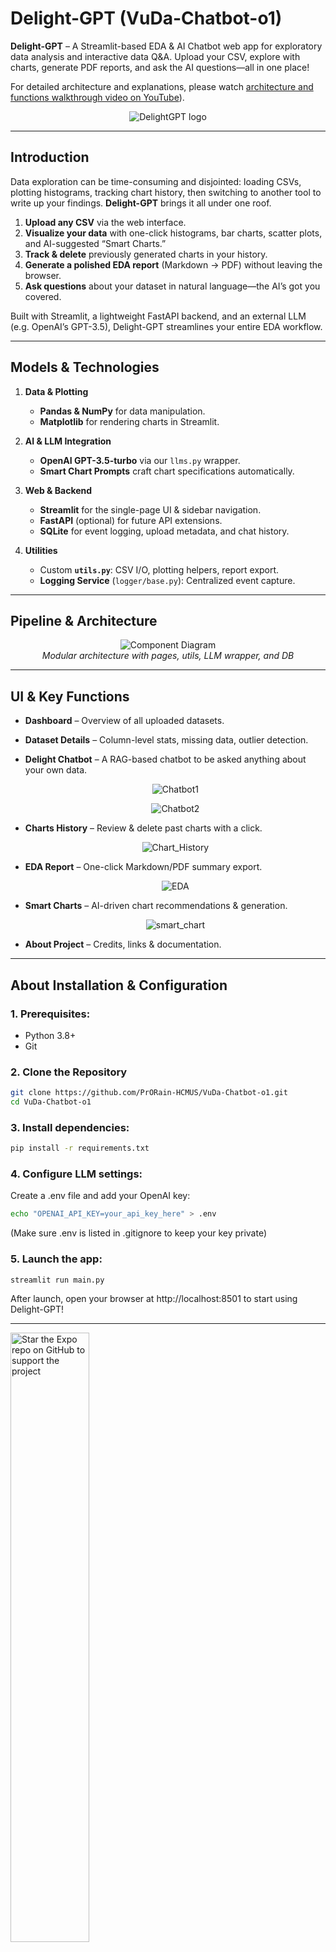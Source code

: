 # Delight-GPT (VuDa-Chatbot-o1)

**Delight-GPT** – A Streamlit-based EDA & AI Chatbot web app for exploratory data analysis and interactive data Q&A. Upload your CSV, explore with charts, generate PDF reports, and ask the AI questions—all in one place!

For detailed architecture and explanations, please watch [architecture and functions walkthrough video on YouTube](https://www.youtube.com/watch?v=1_3ZU6xldEs)).


<div align="center">  
  
![DelightGPT logo](assets/img/logo.png)  
</div>

---

## Introduction  

Data exploration can be time-consuming and disjointed: loading CSVs, plotting histograms, tracking chart history, then switching to another tool to write up your findings. **Delight-GPT** brings it all under one roof.  

1. **Upload any CSV** via the web interface.  
2. **Visualize your data** with one-click histograms, bar charts, scatter plots, and AI-suggested “Smart Charts.”  
3. **Track & delete** previously generated charts in your history.  
4. **Generate a polished EDA report** (Markdown → PDF) without leaving the browser.  
5. **Ask questions** about your dataset in natural language—the AI’s got you covered.

Built with Streamlit, a lightweight FastAPI backend, and an external LLM (e.g. OpenAI’s GPT-3.5), Delight-GPT streamlines your entire EDA workflow.

---

## Models & Technologies  

1. **Data & Plotting**  
   - **Pandas & NumPy** for data manipulation.  
   - **Matplotlib** for rendering charts in Streamlit.  

2. **AI & LLM Integration**  
   - **OpenAI GPT-3.5-turbo** via our `llms.py` wrapper.  
   - **Smart Chart Prompts** craft chart specifications automatically.  

3. **Web & Backend**  
   - **Streamlit** for the single-page UI & sidebar navigation.  
   - **FastAPI** (optional) for future API extensions.  
   - **SQLite** for event logging, upload metadata, and chat history.  

4. **Utilities**  
   - Custom **`utils.py`**: CSV I/O, plotting helpers, report export.  
   - **Logging Service** (`logger/base.py`): Centralized event capture.  

---

## Pipeline & Architecture  

<div align="center">  

  ![Component Diagram](assets/img/pipeline.png)  
  *Modular architecture with pages, utils, LLM wrapper, and DB*  
</div>

---

## UI & Key Functions  

- **Dashboard** – Overview of all uploaded datasets.  
- **Dataset Details** – Column-level stats, missing data, outlier detection.
- **Delight Chatbot** – A RAG-based chatbot to be asked anything about your own data.
    <div align="center">  
  
    ![Chatbot1](assets/img/chatbot1.png)  
    </div>

    <div align="center">  
  
    ![Chatbot2](assets/img/chatbot2.png)  
    </div>

    
- **Charts History** – Review & delete past charts with a click.
  <div align="center">  
  
  ![Chart_History](assets/img/history.png)  
  </div>
- **EDA Report** – One-click Markdown/PDF summary export.
  <div align="center">  
  
  ![EDA](assets/img/eda_report.png)  
  </div>
- **Smart Charts** – AI-driven chart recommendations & generation.
  <div align="center">  
  
  ![smart_chart](assets/img/smart_chart.png)  
  </div>
- **About Project** – Credits, links & documentation.


---

## About Installation & Configuration

### 1. Prerequisites:
- Python 3.8+
- Git

### 2. Clone the Repository

```bash
git clone https://github.com/PrORain-HCMUS/VuDa-Chatbot-o1.git
cd VuDa-Chatbot-o1
```

### 3. Install dependencies:
```bash
pip install -r requirements.txt
```

### 4. Configure LLM settings:
Create a .env file and add your OpenAI key:
```bash
echo "OPENAI_API_KEY=your_api_key_here" > .env
```
(Make sure .env is listed in .gitignore to keep your key private)

 
### 5. Launch the app:
```bash
streamlit run main.py
```

After launch, open your browser at http://localhost:8501 to start using Delight-GPT!


---
<img alt="Star the Expo repo on GitHub to support the project" src="https://user-images.githubusercontent.com/9664363/185428788-d762fd5d-97b3-4f59-8db7-f72405be9677.gif" width="50%">

